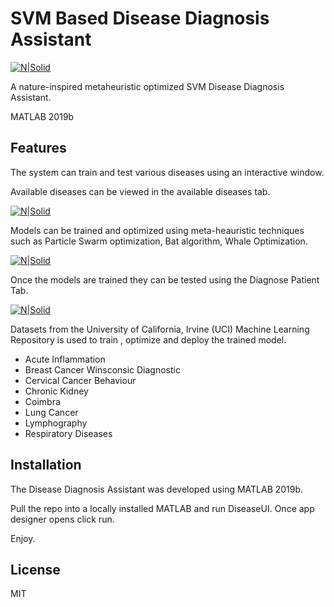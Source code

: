 # SVM Based Disease Diagnosis Assistant

[![N|Solid](https://firebasestorage.googleapis.com/v0/b/github-resources.appspot.com/o/SVMDiseaseDiagnosisAssistant%2FTest.JPG?alt=media&token=bd37a960-31e4-4734-b1bf-08d30b9902b9)](https://nodesource.com/products/nsolid)

A nature-inspired metaheuristic optimized SVM Disease Diagnosis Assistant.

MATLAB 2019b


## Features
The system can train and test various diseases using an interactive window.

Available diseases can be viewed in the available diseases tab.

[![N|Solid](https://firebasestorage.googleapis.com/v0/b/github-resources.appspot.com/o/SVMDiseaseDiagnosisAssistant%2FAvailableDiseases.JPG?alt=media&token=404e0358-b05f-46e4-bc96-d300bd9a4560)](https://nodesource.com/products/nsolid)

Models can be trained and optimized using meta-heauristic techniques such as Particle Swarm optimization, Bat algorithm, Whale Optimization.

[![N|Solid](https://firebasestorage.googleapis.com/v0/b/github-resources.appspot.com/o/SVMDiseaseDiagnosisAssistant%2FTrain.JPG?alt=media&token=970cfa00-251c-45f1-8d97-a377c2457141)](https://nodesource.com/products/nsolid)

Once the models are trained they can be tested using the Diagnose Patient Tab.

[![N|Solid](https://firebasestorage.googleapis.com/v0/b/github-resources.appspot.com/o/SVMDiseaseDiagnosisAssistant%2FTest.JPG?alt=media&token=bd37a960-31e4-4734-b1bf-08d30b9902b9)](https://nodesource.com/products/nsolid)


Datasets from the University of California, Irvine (UCI) Machine Learning Repository is used to train , optimize and deploy the trained model.
- Acute Inflammation
- Breast Cancer Winsconsic Diagnostic
- Cervical Cancer Behaviour
- Chronic Kidney
- Coimbra
- Lung Cancer
- Lymphography
- Respiratory Diseases



## Installation

The Disease Diagnosis Assistant was developed using MATLAB 2019b.

Pull the repo into a locally installed MATLAB and run DiseaseUI. Once app designer opens click run.

Enjoy.


## License

MIT
